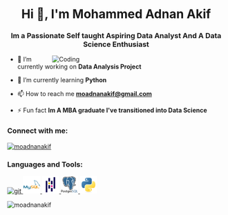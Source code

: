 <h1 align="center">Hi 👋, I'm Mohammed Adnan Akif</h1>
<h3 align="center">Im a Passionate Self taught Aspiring Data Analyst And A Data Science Enthusiast</h3>
<img align="right" alt="Coding" width="400" src="https://bit.ly/3Y5laxF">

- 🔭 I’m currently working on **Data Analysis Project**

- 🌱 I’m currently learning **Python**

- 📫 How to reach me **moadnanakif@gmail.com**

- ⚡ Fun fact **Im A MBA graduate I've transitioned into Data Science**

<h3 align="left">Connect with me:</h3>
<p align="left">
<a href="https://linkedin.com/in/moadnanakif" target="blank"><img align="center" src="https://raw.githubusercontent.com/rahuldkjain/github-profile-readme-generator/master/src/images/icons/Social/linked-in-alt.svg" alt="moadnanakif" height="30" width="40" /></a>
</p>

<h3 align="left">Languages and Tools:</h3>
<p align="left"> <a href="https://git-scm.com/" target="_blank" rel="noreferrer"> <img src="https://www.vectorlogo.zone/logos/git-scm/git-scm-icon.svg" alt="git" width="40" height="40"/> </a> <a href="https://www.mysql.com/" target="_blank" rel="noreferrer"> <img src="https://raw.githubusercontent.com/devicons/devicon/master/icons/mysql/mysql-original-wordmark.svg" alt="mysql" width="40" height="40"/> </a> <a href="https://pandas.pydata.org/" target="_blank" rel="noreferrer"> <img src="https://raw.githubusercontent.com/devicons/devicon/2ae2a900d2f041da66e950e4d48052658d850630/icons/pandas/pandas-original.svg" alt="pandas" width="40" height="40"/> </a> <a href="https://www.postgresql.org" target="_blank" rel="noreferrer"> <img src="https://raw.githubusercontent.com/devicons/devicon/master/icons/postgresql/postgresql-original-wordmark.svg" alt="postgresql" width="40" height="40"/> </a> <a href="https://www.python.org" target="_blank" rel="noreferrer"> <img src="https://raw.githubusercontent.com/devicons/devicon/master/icons/python/python-original.svg" alt="python" width="40" height="40"/> </a> </p>

<p><img align="center" src="https://github-readme-stats.vercel.app/api/top-langs?username=moadnanakif&show_icons=true&locale=en&layout=compact" alt="moadnanakif" /></p>
